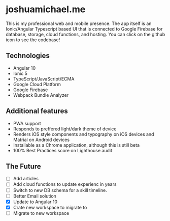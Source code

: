 # joshuamichael.me

This is my professional web and mobile presence. The app itself is an Ionic/Angular Typescript based UI that is connected to Google Firebase for database, storage, cloud functions, and hosting. You can click on the github icon to see the codebase!

## Technologies

* Angular 10
* Ionic 5
* TypeScript/JavaScript/ECMA
* Google Cloud Platform
* Google Firebase
* Webpack Bundle Analyzer

## Additional features

* PWA support
* Responds to preffered light/dark theme of device
* Renders iOS style components and typography on iOS devices and Matrial on Android devices
* Installable as a Chrome application, although this is still beta
* 100% Best Practices score on Lighthouse audit

## The Future

- [ ] Add articles
- [ ] Add cloud functions to update experienc in years
- [ ] Switch to new DB schema for a skill timeline. 
- [ ] Better Email solution
- [x] Update to Angular 10
- [x] Crate new workspace to migrate to
- [ ] Migrate to new workspace
